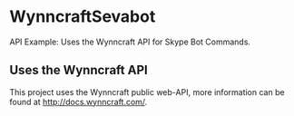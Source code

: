 WynncraftSevabot
================
API Example: Uses the Wynncraft API for Skype Bot Commands.

## Uses the Wynncraft API
This project uses the Wynncraft public web-API, more information can be found at http://docs.wynncraft.com/.

